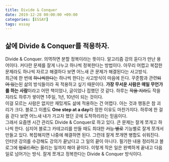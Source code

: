 ```yaml
---
title: Divide & Conquer
date: 2019-12-28 00:00:00 +09:00
categories: [ESSAY]
tags: essay
---
```



## 삶에 Divide & Conquer를 적용하자.
Divide & Conquer. 의역하면 분할 정복이라는 뜻이다. 알고리즘 강의 듣다가 만난 용어이다. 커다란 문제를 잘게 나누고 하나씩 정복한다는 방법이다. 아무리 어렵고 복잡한 문제라도 하나씩 자르고 해결하다 보면 어느새 큰 문제가 해결된다는 사고방식.<br>
최근에 한 번에 ~~하나씩한다는~~ 하나씩 한다는 사고방식이 마음에 든다. 꾸준함과 관련~~되어 있는~~된 삶의 방식들이라 꼭 적용하고 싶기 때문이다. **가장 무서운 사람은 매일 무언가를 하는 사람**이라고 어떤 책이었나, 글이었나 접했던 것 같다. 하루는 ~~작을 지라도~~ 작을지라도 하루가 쌓이면 1주일, 1년, 10년이 되는 것이다.<br>
이걸 모르는 사람은 없지만 재밌게도 삶에 적용하는 건 어렵다. 아는 것과 행동은 참 괴리가 크다. 블로그 이름도 **One step at a day**라 정한 이유도 마찬가지다. 하루에 한 걸음 걷다 보면 어느새 내가 가고자 했던 곳에 도착하리라는 믿음이다.<br>
그래서 요즘엔 시간 관리도 Divide & Conquer로 하고 있다. 큰 문제는 잘게 쪼개고 하나씩 한다. 심지어 블로그 카테고리를 만들 때도 최대한 ~~기능 별로~~ 기능별로 잘게 쪼개서 만들고 있다. 복잡해지면 나중에 해결하면 된다. 그런데 잘게 쪼개면 병합도 쉬워진다.<br>
인터넷 강의를 수강해도 강의가 끝났다고 그 일의 끝이 아니다. 필기한 내용 정리하고 블로그에 ~~업로드하는~~ 올리는 일까지 해야 끝이다. 이렇게 작은 일은 완벽하게 끝내고 다음 일로 넘어가는 방식. 잘게 쪼개고 정복한다는 Divide & Conquer 방식이다.
